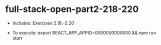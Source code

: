 # full-stack-open-part2-218-220

* Includes:
Exercises 2.18.-2.20

* To execute:
export REACT_APP_APPID=0000000000000 && npm run start
